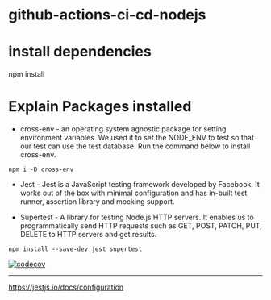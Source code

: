 # github-actions-ci-cd-nodejs

# install dependencies
npm install



# Explain Packages installed

* cross-env - 
an operating system agnostic package for setting environment variables. We used it to set the NODE_ENV to test so that our test can use the test database. Run the command below to install cross-env.

`npm i -D cross-env`

* Jest - 
Jest is a JavaScript testing framework developed by Facebook. It works out of the box with minimal configuration and has in-built test runner, assertion library and mocking support.

* Supertest - 
A library for testing Node.js HTTP servers. It enables us to programmatically send HTTP requests such as GET, POST, PATCH, PUT, DELETE to HTTP servers and get results.

`npm install --save-dev jest supertest`

[![codecov](https://codecov.io/gh/SarasaGunawardhana/github-actions-ci-cd-nodejs/branch/development/graph/badge.svg?token=H5LANOBRH6)](https://codecov.io/gh/nibble0101/learn-test-coverage)

-----------------------------------------------

https://jestjs.io/docs/configuration
